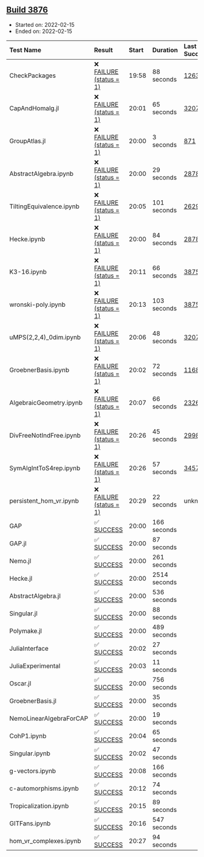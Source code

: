 ## [Build 3876](https://oscarci.mathematik.uni-kl.de/job/oscar-stable/3876/)

* Started on: 2022-02-15
* Ended on: 2022-02-15

| Test Name    | Result | Start | Duration | Last Success | First Failure |
|:-------------|:-------|:------|:---------|:-------------|:--------------|
| CheckPackages | ❌ [FAILURE (status = 1)](https://oscarci.mathematik.uni-kl.de/job/oscar-stable/3876/artifact/logs/build-3876/CheckPackages.log) | 19:58 | 88 seconds | [1263](https://oscarci.mathematik.uni-kl.de/job/oscar-stable/1263/) | [1264](https://oscarci.mathematik.uni-kl.de/job/oscar-stable/1264/) |
| CapAndHomalg.jl | ❌ [FAILURE (status = 1)](https://oscarci.mathematik.uni-kl.de/job/oscar-stable/3876/artifact/logs/build-3876/CapAndHomalg.jl.log) | 20:01 | 65 seconds | [3207](https://oscarci.mathematik.uni-kl.de/job/oscar-stable/3207/) | [3208](https://oscarci.mathematik.uni-kl.de/job/oscar-stable/3208/) |
| GroupAtlas.jl | ❌ [FAILURE (status = 1)](https://oscarci.mathematik.uni-kl.de/job/oscar-stable/3876/artifact/logs/build-3876/GroupAtlas.jl.log) | 20:00 | 3 seconds | [871](https://oscarci.mathematik.uni-kl.de/job/oscar-stable/871/) | [872](https://oscarci.mathematik.uni-kl.de/job/oscar-stable/872/) |
| AbstractAlgebra.ipynb | ❌ [FAILURE (status = 1)](https://oscarci.mathematik.uni-kl.de/job/oscar-stable/3876/artifact/logs/build-3876/AbstractAlgebra.ipynb.log) | 20:00 | 29 seconds | [2878](https://oscarci.mathematik.uni-kl.de/job/oscar-stable/2878/) | [2879](https://oscarci.mathematik.uni-kl.de/job/oscar-stable/2879/) |
| TiltingEquivalence.ipynb | ❌ [FAILURE (status = 1)](https://oscarci.mathematik.uni-kl.de/job/oscar-stable/3876/artifact/logs/build-3876/TiltingEquivalence.ipynb.log) | 20:05 | 101 seconds | [2629](https://oscarci.mathematik.uni-kl.de/job/oscar-stable/2629/) | [2630](https://oscarci.mathematik.uni-kl.de/job/oscar-stable/2630/) |
| Hecke.ipynb | ❌ [FAILURE (status = 1)](https://oscarci.mathematik.uni-kl.de/job/oscar-stable/3876/artifact/logs/build-3876/Hecke.ipynb.log) | 20:00 | 84 seconds | [2878](https://oscarci.mathematik.uni-kl.de/job/oscar-stable/2878/) | [2879](https://oscarci.mathematik.uni-kl.de/job/oscar-stable/2879/) |
| K3-16.ipynb | ❌ [FAILURE (status = 1)](https://oscarci.mathematik.uni-kl.de/job/oscar-stable/3876/artifact/logs/build-3876/K3-16.ipynb.log) | 20:11 | 66 seconds | [3875](https://oscarci.mathematik.uni-kl.de/job/oscar-stable/3875/) | [3876](https://oscarci.mathematik.uni-kl.de/job/oscar-stable/3876/) |
| wronski-poly.ipynb | ❌ [FAILURE (status = 1)](https://oscarci.mathematik.uni-kl.de/job/oscar-stable/3876/artifact/logs/build-3876/wronski-poly.ipynb.log) | 20:13 | 103 seconds | [3875](https://oscarci.mathematik.uni-kl.de/job/oscar-stable/3875/) | [3876](https://oscarci.mathematik.uni-kl.de/job/oscar-stable/3876/) |
| uMPS(2,2,4)_0dim.ipynb | ❌ [FAILURE (status = 1)](https://oscarci.mathematik.uni-kl.de/job/oscar-stable/3876/artifact/logs/build-3876/uMPS-2-2-4-_0dim.ipynb.log) | 20:06 | 48 seconds | [3207](https://oscarci.mathematik.uni-kl.de/job/oscar-stable/3207/) | [3208](https://oscarci.mathematik.uni-kl.de/job/oscar-stable/3208/) |
| GroebnerBasis.ipynb | ❌ [FAILURE (status = 1)](https://oscarci.mathematik.uni-kl.de/job/oscar-stable/3876/artifact/logs/build-3876/GroebnerBasis.ipynb.log) | 20:02 | 72 seconds | [1168](https://oscarci.mathematik.uni-kl.de/job/oscar-stable/1168/) | [1169](https://oscarci.mathematik.uni-kl.de/job/oscar-stable/1169/) |
| AlgebraicGeometry.ipynb | ❌ [FAILURE (status = 1)](https://oscarci.mathematik.uni-kl.de/job/oscar-stable/3876/artifact/logs/build-3876/AlgebraicGeometry.ipynb.log) | 20:07 | 66 seconds | [2326](https://oscarci.mathematik.uni-kl.de/job/oscar-stable/2326/) | [2327](https://oscarci.mathematik.uni-kl.de/job/oscar-stable/2327/) |
| DivFreeNotIndFree.ipynb | ❌ [FAILURE (status = 1)](https://oscarci.mathematik.uni-kl.de/job/oscar-stable/3876/artifact/logs/build-3876/DivFreeNotIndFree.ipynb.log) | 20:26 | 45 seconds | [2998](https://oscarci.mathematik.uni-kl.de/job/oscar-stable/2998/) | [2999](https://oscarci.mathematik.uni-kl.de/job/oscar-stable/2999/) |
| SymAlgIntToS4rep.ipynb | ❌ [FAILURE (status = 1)](https://oscarci.mathematik.uni-kl.de/job/oscar-stable/3876/artifact/logs/build-3876/SymAlgIntToS4rep.ipynb.log) | 20:26 | 57 seconds | [3457](https://oscarci.mathematik.uni-kl.de/job/oscar-stable/3457/) | [3458](https://oscarci.mathematik.uni-kl.de/job/oscar-stable/3458/) |
| persistent_hom_vr.ipynb | ❌ [FAILURE (status = 1)](https://oscarci.mathematik.uni-kl.de/job/oscar-stable/3876/artifact/logs/build-3876/persistent_hom_vr.ipynb.log) | 20:29 | 22 seconds | unknown | unknown |
| GAP | ✅ [SUCCESS](https://oscarci.mathematik.uni-kl.de/job/oscar-stable/3876/artifact/logs/build-3876/GAP.log) | 20:00 | 166 seconds |  |  |
| GAP.jl | ✅ [SUCCESS](https://oscarci.mathematik.uni-kl.de/job/oscar-stable/3876/artifact/logs/build-3876/GAP.jl.log) | 20:00 | 87 seconds |  |  |
| Nemo.jl | ✅ [SUCCESS](https://oscarci.mathematik.uni-kl.de/job/oscar-stable/3876/artifact/logs/build-3876/Nemo.jl.log) | 20:00 | 261 seconds |  |  |
| Hecke.jl | ✅ [SUCCESS](https://oscarci.mathematik.uni-kl.de/job/oscar-stable/3876/artifact/logs/build-3876/Hecke.jl.log) | 20:00 | 2514 seconds |  |  |
| AbstractAlgebra.jl | ✅ [SUCCESS](https://oscarci.mathematik.uni-kl.de/job/oscar-stable/3876/artifact/logs/build-3876/AbstractAlgebra.jl.log) | 20:00 | 536 seconds |  |  |
| Singular.jl | ✅ [SUCCESS](https://oscarci.mathematik.uni-kl.de/job/oscar-stable/3876/artifact/logs/build-3876/Singular.jl.log) | 20:00 | 88 seconds |  |  |
| Polymake.jl | ✅ [SUCCESS](https://oscarci.mathematik.uni-kl.de/job/oscar-stable/3876/artifact/logs/build-3876/Polymake.jl.log) | 20:00 | 489 seconds |  |  |
| JuliaInterface | ✅ [SUCCESS](https://oscarci.mathematik.uni-kl.de/job/oscar-stable/3876/artifact/logs/build-3876/JuliaInterface.log) | 20:02 | 27 seconds |  |  |
| JuliaExperimental | ✅ [SUCCESS](https://oscarci.mathematik.uni-kl.de/job/oscar-stable/3876/artifact/logs/build-3876/JuliaExperimental.log) | 20:03 | 11 seconds |  |  |
| Oscar.jl | ✅ [SUCCESS](https://oscarci.mathematik.uni-kl.de/job/oscar-stable/3876/artifact/logs/build-3876/Oscar.jl.log) | 20:00 | 756 seconds |  |  |
| GroebnerBasis.jl | ✅ [SUCCESS](https://oscarci.mathematik.uni-kl.de/job/oscar-stable/3876/artifact/logs/build-3876/GroebnerBasis.jl.log) | 20:00 | 35 seconds |  |  |
| NemoLinearAlgebraForCAP | ✅ [SUCCESS](https://oscarci.mathematik.uni-kl.de/job/oscar-stable/3876/artifact/logs/build-3876/NemoLinearAlgebraForCAP.log) | 20:00 | 19 seconds |  |  |
| CohP1.ipynb | ✅ [SUCCESS](https://oscarci.mathematik.uni-kl.de/job/oscar-stable/3876/artifact/logs/build-3876/CohP1.ipynb.log) | 20:04 | 65 seconds |  |  |
| Singular.ipynb | ✅ [SUCCESS](https://oscarci.mathematik.uni-kl.de/job/oscar-stable/3876/artifact/logs/build-3876/Singular.ipynb.log) | 20:02 | 47 seconds |  |  |
| g-vectors.ipynb | ✅ [SUCCESS](https://oscarci.mathematik.uni-kl.de/job/oscar-stable/3876/artifact/logs/build-3876/g-vectors.ipynb.log) | 20:08 | 166 seconds |  |  |
| c-automorphisms.ipynb | ✅ [SUCCESS](https://oscarci.mathematik.uni-kl.de/job/oscar-stable/3876/artifact/logs/build-3876/c-automorphisms.ipynb.log) | 20:12 | 74 seconds |  |  |
| Tropicalization.ipynb | ✅ [SUCCESS](https://oscarci.mathematik.uni-kl.de/job/oscar-stable/3876/artifact/logs/build-3876/Tropicalization.ipynb.log) | 20:15 | 89 seconds |  |  |
| GITFans.ipynb | ✅ [SUCCESS](https://oscarci.mathematik.uni-kl.de/job/oscar-stable/3876/artifact/logs/build-3876/GITFans.ipynb.log) | 20:16 | 547 seconds |  |  |
| hom_vr_complexes.ipynb | ✅ [SUCCESS](https://oscarci.mathematik.uni-kl.de/job/oscar-stable/3876/artifact/logs/build-3876/hom_vr_complexes.ipynb.log) | 20:27 | 94 seconds |  |  |
